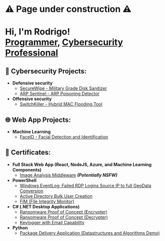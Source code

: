 <h1>⚠️ Page under construction ⚠️</h1>
<h1>Hi, I'm Rodrigo! <br/>
<a href="https://github.com/RodrigoCossi">Programmer</a>, <a href="https://www.linkedin.com/in/rodrigo-cossi-867679162/">Cybersecurity Professional</a></h1>

<h2>🔐 Cybersecurity Projects:</h2>

- <b>Defensive security</b>
  - [SecureWipe - Military Grade Disk Sanitizer](https://github.com/RodrigoCossi/SecureWipe)
  - [ARP Sentinel - ARP Poisoning Detector](https://github.com/RodrigoCossi/ARP-Sentinel)
- <b>Offensive security</b>
  - [SwitchKiller - Hybrid MAC Flooding Tool](https://github.com/RodrigoCossi/SwitchKiller)

<h2>🌐 Web App Projects:</h2>

- <b>Machine Learning</b>
  - [FaceID - Facial Detection and Identification](https://github.com/RodrigoCossi/FaceID)




<h2> 📜 Certificates:</h2>

- <b>Full Stack Web App (React, NodeJS, Azure, and Machine Learning Components)</b>
  - [Image Analysis Middleware](https://github.com/joshmadakor1/4chan-Image-Analysis-Middleware-C964) <b><i>(Potentially NSFW)</b></i>
- <b>PowerShell</b>
  - [Windows EventLog: Failed RDP Logins Source IP to full GeoData Conversion](https://github.com/joshmadakor1/Sentinel-Lab)
  - [Active Directory Bulk User Creation](https://github.com/joshmadakor1/AD_PS)
  - [FIM (File Integrity Monitor)](https://github.com/joshmadakor1/PowerShell-Integrity-FIM)
- <b>C# (.NET Desktop Applications)</b>
  - [Ransomware Proof of Concept (Encrypter)](https://github.com/joshmadakor1/EncrypterPOC)
  - [Ransomware Proof of Concept (Decrypter)](https://github.com/joshmadakor1/DecrypterPOC)
  - [Keylogger with Email Capability](https://github.com/joshmadakor1/Key-Logger-With-Email)
- <b>Python</b>
  - [Package Delivery Application (Datastructures and Algorithms Demo)](https://github.com/joshmadakor1/Package-Delivery-Pathfinding-Algorithm)


